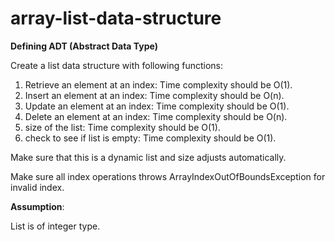 # array-list-data-structure

**Defining ADT (Abstract Data Type)**

Create a list data structure with following functions:

1. Retrieve an element at an index: Time complexity should be O(1).
2. Insert an element at an index: Time complexity should be O(n).
3. Update an element at an index: Time complexity should be O(1).
4. Delete an element at an index: Time complexity should be O(n).
5. size of the list: Time complexity should be O(1).
6. check to see if list is empty: Time complexity should be O(1).

Make sure that this is a dynamic list and size adjusts automatically.

Make sure all index operations throws ArrayIndexOutOfBoundsException for invalid index.

**Assumption**:

List is of integer type.



